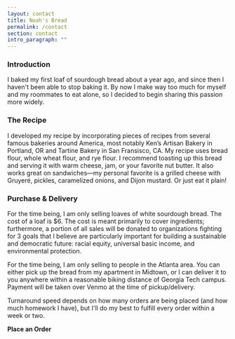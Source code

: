 ```yaml
---
layout: contact
title: Noah's Bread
permalink: /contact
section: contact
intro_paragraph: ""
---
```

### Introduction

I baked my first loaf of sourdough bread about a year ago, and since then I haven't been able to stop baking it. By now I make way too much for myself and my roommates to eat alone, so I decided to begin sharing this passion more widely. 

### The Recipe

I developed my recipe by incorporating pieces of recipes from several famous bakeries around America, most notably Ken’s Artisan Bakery in Portland, OR and Tartine Bakery in San Fransisco, CA. My recipe uses bread flour, whole wheat flour, and rye flour. I recommend toasting up this bread and serving it with warm cheese, jam, or your favorite nut butter. It also works great on sandwiches—my personal favorite is a grilled cheese with Gruyeré, pickles, caramelized onions, and Dijon mustard. Or just eat it plain!

### Purchase & Delivery

For the time being, I am only selling loaves of white sourdough bread. The cost of a loaf is $6. The cost is meant primarily to cover ingredients; furthermore, a portion of all sales will be donated to organizations fighting for 3 goals that I believe are particularly important for building a sustainable and democratic future: racial equity, universal basic income, and environmental protection. 

For the time being, I am only selling to people in the Atlanta area. You can either pick up the bread from my apartment in Midtown, or I can deliver it to you anywhere within a reasonable biking distance of Georgia Tech campus. Payment will be taken over Venmo at the time of pickup/delivery. 

Turnaround speed depends on how many orders are being placed (and how much homework I have), but I'll do my best to fulfill every order within a week or two.

**Place an Order**